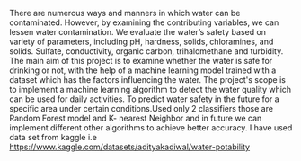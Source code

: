 There are numerous ways and manners in which water can be contaminated. However, by examining
the contributing variables, we can lessen water contamination. We evaluate the water’s safety based on
variety of parameters, including pH, hardness, solids, chloramines, and solids. Sulfate, conductivity,
organic carbon, trihalomethane and turbidity. The main aim of this project is to examine whether the water
is safe for drinking or not, with the help of a machine learning model trained with a dataset which has the
factors influencing the water. The project's scope is to implement a machine learning algorithm to detect
the water quality which can be used for daily activities. To predict water safety in the future for a specific
area under certain conditions.Used only 2 classifiers those are Random Forest model and K- nearest
Neighbor and in future we can implement different other algorithms to achieve better accuracy.
I have used data set from kaggle i.e https://www.kaggle.com/datasets/adityakadiwal/water-potability

